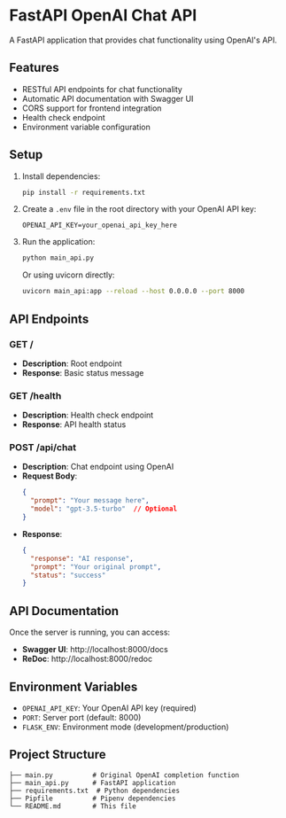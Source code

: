 # FastAPI OpenAI Chat API

A FastAPI application that provides chat functionality using OpenAI's API.

## Features

- RESTful API endpoints for chat functionality
- Automatic API documentation with Swagger UI
- CORS support for frontend integration
- Health check endpoint
- Environment variable configuration

## Setup

1. Install dependencies:
   ```bash
   pip install -r requirements.txt
   ```

2. Create a `.env` file in the root directory with your OpenAI API key:
   ```
   OPENAI_API_KEY=your_openai_api_key_here
   ```

3. Run the application:
   ```bash
   python main_api.py
   ```

   Or using uvicorn directly:
   ```bash
   uvicorn main_api:app --reload --host 0.0.0.0 --port 8000
   ```

## API Endpoints

### GET /
- **Description**: Root endpoint
- **Response**: Basic status message

### GET /health
- **Description**: Health check endpoint
- **Response**: API health status

### POST /api/chat
- **Description**: Chat endpoint using OpenAI
- **Request Body**:
  ```json
  {
    "prompt": "Your message here",
    "model": "gpt-3.5-turbo"  // Optional
  }
  ```
- **Response**:
  ```json
  {
    "response": "AI response",
    "prompt": "Your original prompt",
    "status": "success"
  }
  ```

## API Documentation

Once the server is running, you can access:
- **Swagger UI**: http://localhost:8000/docs
- **ReDoc**: http://localhost:8000/redoc

## Environment Variables

- `OPENAI_API_KEY`: Your OpenAI API key (required)
- `PORT`: Server port (default: 8000)
- `FLASK_ENV`: Environment mode (development/production)

## Project Structure

```
├── main.py          # Original OpenAI completion function
├── main_api.py      # FastAPI application
├── requirements.txt  # Python dependencies
├── Pipfile          # Pipenv dependencies
└── README.md        # This file
``` 